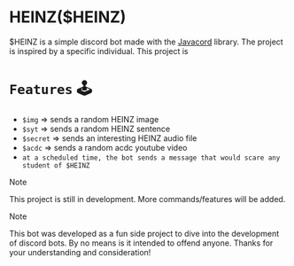 # HEINZ($HEINZ)

$HEINZ is a simple discord bot made with the <a href="https://github.com/Javacord/Javacord">Javacord</a> library. The project is inspired by a specific individual. This project is 


# `Features` :joystick: 

- `$img` => sends a random HEINZ image
- `$syt` => sends a random HEINZ sentence
- `$secret` => sends an interesting HEINZ audio file
- `$acdc` => sends a random acdc youtube video
- `at a scheduled time, the bot sends a message that would scare any student of $HEINZ`

> [!NOTE]
> This project is still in development. More commands/features will be added.

>[!NOTE]
> This bot was developed as a fun side project to dive into the development of discord bots. By no means is it intended to offend anyone. Thanks for your understanding and consideration!

